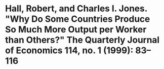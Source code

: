 # Hall, Robert, and Charles I. Jones. "Why Do Some Countries Produce So Much More Output per Worker than Others?" The Quarterly Journal of Economics 114, no. 1 (1999): 83–116